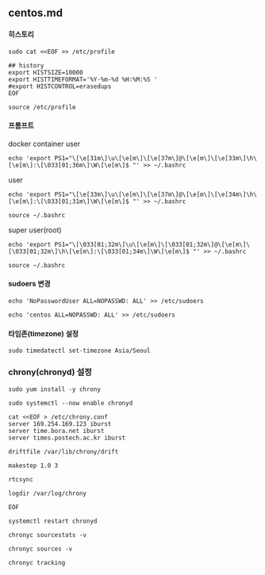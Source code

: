## centos.md

#### 히스토리
```
sudo cat <<EOF >> /etc/profile

## history
export HISTSIZE=10000
export HISTTIMEFORMAT='%Y-%m-%d %H:%M:%S '
#export HISTCONTROL=erasedups
EOF
```
```
source /etc/profile
```

#### 프롬프트
docker container user
```
echo 'export PS1="\[\e[31m\]\u\[\e[m\]\[\e[37m\]@\[\e[m\]\[\e[33m\]\h\[\e[m\]:\[\033[01;36m\]\W\[\e[m\]$ "' >> ~/.bashrc
```
user
```
echo 'export PS1="\[\e[33m\]\u\[\e[m\]\[\e[37m\]@\[\e[m\]\[\e[34m\]\h\[\e[m\]:\[\033[01;31m\]\W\[\e[m\]$ "' >> ~/.bashrc
```
```
source ~/.bashrc
```
super user(root)
```
echo 'export PS1="\[\033[01;32m\]\u\[\e[m\]\[\033[01;32m\]@\[\e[m\]\[\033[01;32m\]\h\[\e[m\]:\[\033[01;34m\]\W\[\e[m\]$ "' >> ~/.bashrc
```
```
source ~/.bashrc
```

#### sudoers 변경
```
echo 'NoPasswordUser ALL=NOPASSWD: ALL' >> /etc/sudoers
```
```
echo 'centos ALL=NOPASSWD: ALL' >> /etc/sudoers
```
#### 타임존(timezone) 설정
```
sudo timedatectl set-timezone Asia/Seoul
```

### chrony(chronyd) 설정
```
sudo yum install -y chrony
```
```
sudo systemctl --now enable chronyd
```
```
cat <<EOF > /etc/chrony.conf
server 169.254.169.123 iburst
server time.bora.net iburst
server times.postech.ac.kr iburst

driftfile /var/lib/chrony/drift

makestep 1.0 3

rtcsync

logdir /var/log/chrony

EOF
```
```
systemctl restart chronyd
```
```
chronyc sourcestats -v
```
```
chronyc sources -v
```
```
chronyc tracking
```
